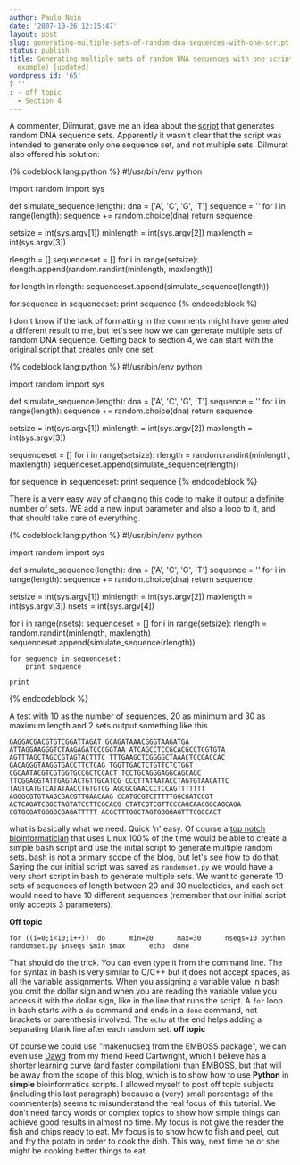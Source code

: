 ```yaml
---
author: Paulo Nuin
date: '2007-10-26 12:15:47'
layout: post
slug: generating-multiple-sets-of-random-dna-sequences-with-one-script-and-a-bash-one
status: publish
title: Generating multiple sets of random DNA sequences with one script (and a bash
  example) [updated]
wordpress_id: '65'
? ''
: - off topic
  - Section 4
---
```


A commenter, Dilmurat, gave me an idea about the [script](http://python.genedrift.org/2007/04/04/a-script-to-simulate-dna-sequence-sets/)
that generates random DNA sequence sets. Apparently it wasn't clear that
the script was intended to generate only one sequence set, and not
multiple sets. Dilmurat also offered his solution: 

{% codeblock lang:python %}
#!/usr/bin/env python

import random
import sys

def simulate_sequence(length):
    dna = ['A', 'C', 'G', 'T']
    sequence = ''
    for i in range(length):
        sequence += random.choice(dna)
    return sequence

setsize = int(sys.argv[1])
minlength = int(sys.argv[2])
maxlength = int(sys.argv[3])

rlength = []
sequenceset = []
for i in range(setsize):
    rlength.append(random.randint(minlength, maxlength))

for length in rlength:
    sequenceset.append(simulate_sequence(length))

for sequence in sequenceset:
    print sequence
{% endcodeblock %} 

I don't know if the lack of
formatting in the comments might have generated a different result to
me, but let's see how we can generate multiple sets of random DNA
sequence. Getting back to section 4, we can start with the original
script that creates only one set 

{% codeblock lang:python %}
#!/usr/bin/env python
 
import random
import sys
 
def simulate_sequence(length):
    dna = ['A', 'C', 'G', 'T']
    sequence = ''
    for i in range(length):
        sequence += random.choice(dna)
    return sequence
 
setsize = int(sys.argv[1])
minlength = int(sys.argv[2])
maxlength = int(sys.argv[3])
 
sequenceset = []
for i in range(setsize):
    rlength = random.randint(minlength, maxlength)
    sequenceset.append(simulate_sequence(rlength))
 
for sequence in sequenceset:
    print sequence
{% endcodeblock %} 

There is a very easy way of
changing this code to make it output a definite number of sets. WE add a
new input parameter and also a loop to it, and that should take care of
everything. 

{% codeblock lang:python %}
#!/usr/bin/env python
 
import random
import sys
 
def simulate_sequence(length):
    dna = ['A', 'C', 'G', 'T']
    sequence = ''
    for i in range(length):
        sequence += random.choice(dna)
    return sequence
 
setsize = int(sys.argv[1])
minlength = int(sys.argv[2])
maxlength = int(sys.argv[3])
nsets = int(sys.argv[4])
 
for i in range(nsets):
    sequenceset = []
    for i in range(setsize):
        rlength = random.randint(minlength, maxlength)
        sequenceset.append(simulate_sequence(rlength))
 
    for sequence in sequenceset:
        print sequence
 
    print
{% endcodeblock %} 

A test with 10 as the
number of sequences, 20 as minimum and 30 as maximum length and 2 sets
output something like this 


`GAGGACGACGTGTCGGATTAGAT GCAGATAAACGGGTAAGATGA
ATTAGGAAGGGTCTAAGAGATCCCGGTAA ATCAGCCTCCGCACGCCTCGTGTA
AGTTTAGCTAGCCGTAGTACTTTC TTTGAAGCTCGGGGCTAAACTCCGACCAC
GACAGGGTAAGGTGACCTTCTCAG TGGTTGACTCTGTTCTCTGGT
CGCAATACGTCGTGGTGCCGCTCCACT TCCTGCAGGGAGGCAGCAGC
TTCGGAGGTATTGAGTACTGTTGCATCG CCCTTATAATACCTAGTGTAACATTC
TAGTCATGTCATATAACCTGTGTCG AGCGCGAACCCTCCAGTTTTTTT
AGGGCGTGTAAGCGACGTTGAACAAG CCATGCGTCTTTTTGGCGATCCGT
ACTCAGATCGGCTAGTATCCTTCGCACG CTATCGTCGTTCCCAGCAACGGCAGCAGA
CGTGCGATGGGGCGAGATTTTT ACGCTTTGGCTAGTGGGGAGTTTCGCCACT`


what is basically
what we need. Quick 'n' easy. Of course a [top notch bioinformatician](eridanus.net/blog/) that uses Linux 100% of the time
would be able to create a simple bash script and use the initial script
to generate multiple random sets. bash is not a primary scope of the
blog, but let's see how to do that. Saying the our initial script was
saved as `randomset.py` we would have a very short script in bash to
generate multiple sets. We want to generate 10 sets of sequences of
length between 20 and 30 nucleotides, and each set would need to have 10
different sequences (remember that our initial script only accepts 3
parameters). 

**Off topic**

`for ((i=0;i<10;i++)) 
  do     
  min=20     
  max=30     
  nseqs=10
  python randomset.py $nseqs $min $max     
echo  done`


That should do the trick. You can even type it from the command line.
The `for` syntax in bash is very similar to C/C++ but it does not accept
spaces, as all the variable assignments. When you assigning a variable
value in bash you omit the dollar sign and when you are reading the
variable value you access it with the dollar sign, like in the line that
runs the script. A `for` loop in bash starts with a `do` command and
ends in a `done` command, not brackets or parenthesis involved. The
`echo` at the end helps adding a separating blank line after each random
set. **off topic** 

Of course we could use "makenucseq from the EMBOSS
package", we can even use [Dawg](http://http://scit.us/projects/dawg)
from my friend Reed Cartwright, which I believe has a shorter learning
curve (and faster compilation) than EMBOSS, but that will be away from
the scope of this blog, which is to show how to use **Python** in
**simple** bioinformatics scripts. I allowed myself to post off topic
subjects (including this last paragraph) because a (very) small
percentage of the commenter(s) seems to misunderstand the real focus of
this tutorial. We don't need fancy words or complex topics to show how
simple things can achieve good results in almost no time. My focus is
not give the reader the fish and chips ready to eat. My focus is to show
how to fish and peel, cut and fry the potato in order to cook the dish.
This way, next time he or she might be cooking better things to eat.
